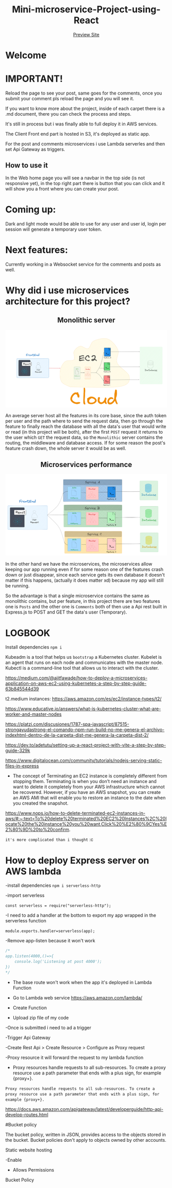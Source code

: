 <h1 align="center"> Mini-microservice-Project-using-React</h1>
<div align="center" >
 <a  href="https://d1deobiyy57tb2.cloudfront.net">
        Preview Site
    </a>
</div> 
<h1>Welcome</h1>

# IMPORTANT!

Reload the page to see your post, same goes for the comments, once you submit your comment pls reload the page and you will see it.

If you want to know more about the project, inside of each carpet there is a .md document, there you can check the process and steps.

It's still in process but i was finally able to full deploy it in AWS services.

The Client Front end part is hosted in S3, it's deployed as static app.

For the post and comments microservices i use Lambda serverles and then set Api Gateway as triggers.

<h2>How to use it</h2>

In the Web home page you will see a navbar in the top side (is not responsive yet), in the top right part there is button that you can click and it will show you a front where you can create your post.

# Coming up:

Dark and light mode would be able to use for any user and user id, login per session will generate a temporary user token.

# Next features:

Currently working in a Websocket service for the comments and posts as well.


# Why did i use microservices architecture for this project?

<div align="center" >
<h2> Monolithic server</h2>
<img src="./Monolithic server.PNG">
</div>

An average server host all the features in its core base, since the auth token per user and the path where to send the request data, then go through the feature to finally reach the database with all the data's user that would write or read (in this project will be both), after the first `POST` request it returns to the user which `GET` the request data, so the `Monolithic` server contains the routing, the middleware and database access. If for some reason the post's feature crash down, the whole server it would be as well.


<div align="center" >
<h2> Microservices performance</h2>
<img src="./Microservices.PNG">
</div>

In the other hand we have the microservices, the microservices allow keeping our app running even if for some reason one of the features crash down or just disappear, since each service gets its own database it doesn't matter if this happens, (actually it does matter xd) because my app will still be running.

So the advantage is that a single microservice contains the same as monolithic contains, but per feature, in this project there are two features one is `Posts` and the other one is `Comments` both of then use a Api rest built in Express.js to POST and GET the data's user (Temporary).

# LOGBOOK



Install dependencies
`npm i`


Kubeadm is a tool that helps us ``bootstrap`` a Kubernetes cluster. Kubelet is an agent that runs on each node and communicates with the master node. Kubectl is a command-line tool that allows us to interact with the cluster.



https://medium.com/@ajitfawade/how-to-deploy-a-microservices-application-on-aws-ec2-using-kubernetes-a-step-by-step-guide-63b845544d39

t2.medium instances:
https://aws.amazon.com/es/ec2/instance-types/t2/

https://www.educative.io/answers/what-is-kubernetes-cluster-what-are-worker-and-master-nodes

https://platzi.com/discusiones/1787-spa-javascript/87515-strongayudastrong-el-comando-npm-run-build-no-me-genera-el-archivo-indexhtml-dentro-de-la-carpeta-dist-me-genera-la-carpeta-dist-2/

https://dev.to/adetutu/setting-up-a-react-project-with-vite-a-step-by-step-guide-329k

https://www.digitalocean.com/community/tutorials/nodejs-serving-static-files-in-express


- The concept of Terminating an EC2 instance is completely different from stopping them. Terminating is when you don’t need an instance and want to delete it completely from your AWS infrastructure which cannot be recovered. However, if you have an AWS snapshot, you can create an AWS AMI that will enable you to restore an instance to the date when you created the snapshot.

https://www.nops.io/how-to-delete-terminated-ec2-instances-in-aws/#:~:text=To%20delete%20terminated%20EC2%20Instances%2C%20locate%20the%20instance%20you%20want,Click%20%E2%80%9CYes%E2%80%9D%20to%20confirm.

`it's more complicated than i thought` :c


# How to deploy Express server on AWS lambda

-install dependencies
`npm i serverless-http`

-import serverless

`const serverless = require("serverless-http");`

-I need to add a handler at the bottom to export  my app wrapped in the serverless function

`module.exports.handler=serverless(app);`

-Remove app-listen because it won't work

```js
/*
app.listen(4000,()=>{
    console.log('Listening at post 4000');
})
*/
```
- The base route won't work when the app it's deployed in Lambda Function

- Go to Lambda web service
https://aws.amazon.com/lambda/

- Create Function

- Upload zip file of my code

-Once is submitted i need to ad a trigger

-Trigger Api Gateway

-Create Rest Api > Create Resource > Configure as Proxy request

-Proxy resource it will forward the request to my lambda function

- Proxy resources handle requests to all sub-resources. To create a proxy resource use a path parameter that ends with a plus sign, for example {proxy+}.

`Proxy resources handle requests to all sub-resources. To create a proxy resource use a path parameter that ends with a plus sign, for example {proxy+}.`

https://docs.aws.amazon.com/apigateway/latest/developerguide/http-api-develop-routes.html

#Bucket policy

The bucket policy, written in JSON, provides access to the objects stored in the bucket. Bucket policies don't apply to objects owned by other accounts.


Static website hosting

-Enable


- Allows Permissions

Bucket Policy

